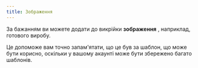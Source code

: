 ```yaml
---
title: Зображення
---
```


За бажанням ви можете додати до викрійки **зображення** , наприклад, готового виробу.

Це допоможе вам точно запам'ятати, що це був за шаблон, що може бути корисно, оскільки у вашому акаунті може бути збережено багато шаблонів.

